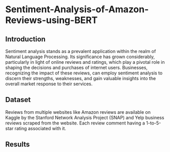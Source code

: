 # Sentiment-Analysis-of-Amazon-Reviews-using-BERT

## Introduction

Sentiment analysis stands as a prevalent application within the realm of Natural Language Processing. Its significance has grown considerably, particularly in light of online reviews and ratings, which play a pivotal role in shaping the decisions and purchases of internet users. Businesses, recognizing the impact of these reviews, can employ sentiment analysis to discern their strengths, weaknesses, and gain valuable insights into the overall market response to their services.

## Dataset

Reviews from multiple websites like Amazon reviews are available on Kaggle by the Stanford Network Analysis Project (SNAP) and Yelp business reviews scraped from the website. Each review comment having a 1-to-5-star rating associated with it.

## Results
